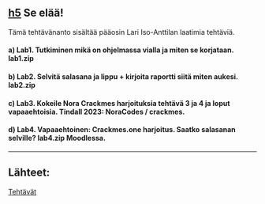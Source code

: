## [h5](https://terokarvinen.com/application-hacking/#:~:text=ainakin%20brittil%C3%A4isiss%C3%A4%20yliopistoissa.-,h5,-Se%20el%C3%A4%C3%A4!) Se elää!
Tämä tehtävänanto sisältää pääosin Lari Iso-Anttilan laatimia tehtäviä.

#### a) Lab1. Tutkiminen mikä on ohjelmassa vialla ja miten se korjataan. lab1.zip
#### b) Lab2. Selvitä salasana ja lippu + kirjoita raportti siitä miten aukesi. lab2.zip
#### c) Lab3. Kokeile Nora Crackmes harjoituksia tehtävä 3 ja 4 ja loput vapaaehtoisia. Tindall 2023: NoraCodes / crackmes.
#### d) Lab4. Vapaaehtoinen: Crackmes.one harjoitus. Saatko salasanan selville? lab4.zip Moodlessa.

---
## Lähteet:
[Tehtävät](https://terokarvinen.com/application-hacking/#:~:text=ainakin%20brittil%C3%A4isiss%C3%A4%20yliopistoissa.-,h5,-Se%20el%C3%A4%C3%A4!)
